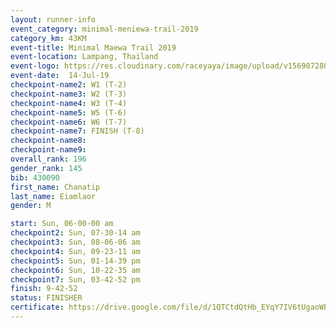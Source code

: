 ```yaml
---
layout: runner-info 
event_category: minimal-meniewa-trail-2019 
category_km: 43KM 
event-title: Minimal Maewa Trail 2019 
event-location: Lampang, Thailand 
event-logo: https://res.cloudinary.com/raceyaya/image/upload/v1569072805/logo/minimal-trail_ktnvsp.jpg 
event-date:  14-Jul-19 
checkpoint-name2: W1 (T-2) 
checkpoint-name3: W2 (T-3) 
checkpoint-name4: W3 (T-4) 
checkpoint-name5: W5 (T-6) 
checkpoint-name6: W6 (T-7) 
checkpoint-name7: FINISH (T-8) 
checkpoint-name8: 
checkpoint-name9: 
overall_rank: 196
gender_rank: 145
bib: 430090
first_name: Chanatip
last_name: Eiamlaor
gender: M

start: Sun, 06-00-00 am
checkpoint2: Sun, 07-30-14 am
checkpoint3: Sun, 08-06-06 am
checkpoint4: Sun, 09-23-11 am
checkpoint5: Sun, 01-14-39 pm
checkpoint6: Sun, 10-22-35 am
checkpoint7: Sun, 03-42-52 pm
finish: 9-42-52
status: FINISHER
certificate: https://drive.google.com/file/d/1QTCtdQtHb_EYqY7IV6tUgaoWPaB35PC9/view?usp=sharing
---
```

